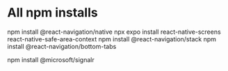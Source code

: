 # All npm installs

npm install @react-navigation/native
npx expo install react-native-screens react-native-safe-area-context
npm install @react-navigation/stack
npm install @react-navigation/bottom-tabs

npm install @microsoft/signalr
